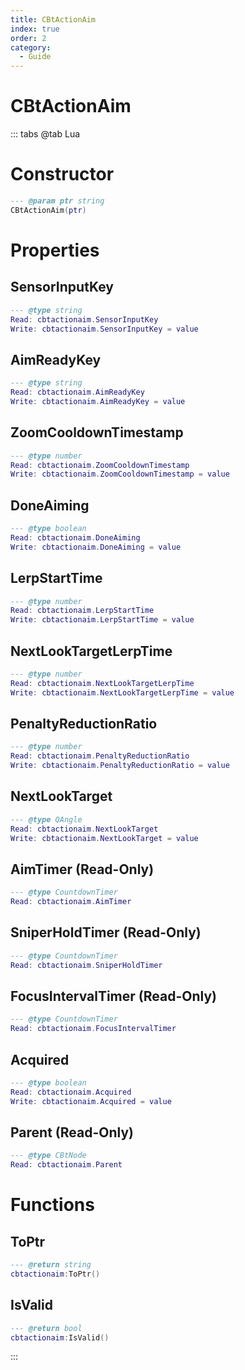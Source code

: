 ```yaml
---
title: CBtActionAim
index: true
order: 2
category:
  - Guide
---
```


# CBtActionAim

::: tabs
@tab Lua
# Constructor
```lua
--- @param ptr string
CBtActionAim(ptr)
```
# Properties
## SensorInputKey 
```lua
--- @type string
Read: cbtactionaim.SensorInputKey
Write: cbtactionaim.SensorInputKey = value
```
## AimReadyKey 
```lua
--- @type string
Read: cbtactionaim.AimReadyKey
Write: cbtactionaim.AimReadyKey = value
```
## ZoomCooldownTimestamp 
```lua
--- @type number
Read: cbtactionaim.ZoomCooldownTimestamp
Write: cbtactionaim.ZoomCooldownTimestamp = value
```
## DoneAiming 
```lua
--- @type boolean
Read: cbtactionaim.DoneAiming
Write: cbtactionaim.DoneAiming = value
```
## LerpStartTime 
```lua
--- @type number
Read: cbtactionaim.LerpStartTime
Write: cbtactionaim.LerpStartTime = value
```
## NextLookTargetLerpTime 
```lua
--- @type number
Read: cbtactionaim.NextLookTargetLerpTime
Write: cbtactionaim.NextLookTargetLerpTime = value
```
## PenaltyReductionRatio 
```lua
--- @type number
Read: cbtactionaim.PenaltyReductionRatio
Write: cbtactionaim.PenaltyReductionRatio = value
```
## NextLookTarget 
```lua
--- @type QAngle
Read: cbtactionaim.NextLookTarget
Write: cbtactionaim.NextLookTarget = value
```
## AimTimer (Read-Only)
```lua
--- @type CountdownTimer
Read: cbtactionaim.AimTimer
```
## SniperHoldTimer (Read-Only)
```lua
--- @type CountdownTimer
Read: cbtactionaim.SniperHoldTimer
```
## FocusIntervalTimer (Read-Only)
```lua
--- @type CountdownTimer
Read: cbtactionaim.FocusIntervalTimer
```
## Acquired 
```lua
--- @type boolean
Read: cbtactionaim.Acquired
Write: cbtactionaim.Acquired = value
```
## Parent (Read-Only)
```lua
--- @type CBtNode
Read: cbtactionaim.Parent
```
# Functions
## ToPtr
```lua
--- @return string
cbtactionaim:ToPtr()
```
## IsValid
```lua
--- @return bool
cbtactionaim:IsValid()
```

:::